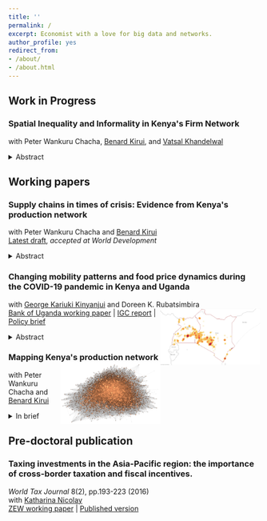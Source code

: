 ```yaml
---
title: ''
permalink: /
excerpt: Economist with a love for big data and networks.
author_profile: yes
redirect_from:
- /about/
- /about.html
---
```


## Work in Progress ###
### Spatial Inequality and Informality in Kenya's Firm Network 
with Peter Wankuru Chacha, [Benard Kirui](https://www.pc.go.ke/node/378), and [Vatsal Khandelwal](https://sites.google.com/view/vatsalkhandelwal/home) 
<details>
<summary>Abstract</summary>
<div align="justify">  <small> The spatial configuration of domestic supply chains plays a crucial role in the transmission of shocks. This paper leverages transaction-level tax records to study spatial patterns of domestic firm-to-firm trade in Kenya and explores how these patterns may be shaped by the presence of an unobserved informal sector. First, we document stylised facts about formal firms in this setting, revealing a high degree of spatial concentration in the network, over and above the concentration of aggregate economic activity. 90% of the cross-regional variation in trade volumes can be attributed to the extensive margin of trade, the location of firms and the number of firm-to-firm relationships they form. Using data from the population census and national accounts, we further show that informality is particularly prevalent in downstream economic activities and smaller regional markets. We link our insights about the sectoral and spatial composition with a network formation model to investigate how accounting for informal firms affects spatial inequality in firm-to-firm trade. We find that including informal firms increases the outdegree of firms in regions with the highest level of informal activity. Overall, our results suggest that not accounting for informal firms underestimates the connectivity and vulnerability of smaller regions to shocks, especially those that pass through hubs such as Nairobi. </small>  </div> </details> 
 
## Working papers ###
### Supply chains in times of crisis: Evidence from Kenya's production network 
 with Peter Wankuru Chacha and [Benard Kirui](https://www.pc.go.ke/node/378) \
 [Latest draft](http://verena-wiedemann.github.io/files/Covid_supply_chains_July2023.pdf),  <em>accepted at World Development</em> 
<details>
<summary>Abstract</summary>
<div align="justify">  <small> Trading relationships between suppliers and buyers play a key role in transmitting both local and international shocks. We use transaction-level data from Kenya to study the relevance of a firm's domestic network position and links to international supply chains in determining its trajectory during the COVID-19 crisis. We document that firms with high exposure to import and export markets tend to be larger, older, and employ more workers. The specialisation of direct importers, often intermediaries, on international markets made them very vulnerable to the initial COVID-19 shock. Exporters, one-third of whom operate in primary sectors, experienced a less severe decline in sales. We find that both importers and exporters adjust their domestic supply chains in response to international trade shocks - before and during the crisis alike. Sourcing from international markets does not crowd out domestic purchases, while sales abroad and at home can act as substitutes. Diversified domestic supply chains helped firms to mitigate the impact of the COVID-19 crisis and recover more strongly. </small>  </div> </details> 
 
### Changing mobility patterns and food price dynamics during the COVID-19 pandemic in Kenya and Uganda 
with [George Kariuki Kinyanjui](https://sites.google.com/view/george-kariuki-kinyanjui/home?authuser=0) and Doreen K. Rubatsimbira <img src="images/heatmap_rice.png" width="200" align="right" /> \
[Bank of Uganda working paper](https://www.bou.or.ug/bou/bouwebsite/bouwebsitecontent/research/BoUworkingPapers/research/BouWorkingPapers/2021/Tracking-price-dynamics-during-a-pandemic-in-Kenya-and-Uganda_WP-02-2021.pdf) | [IGC report](https://www.theigc.org/wp-content/uploads/2021/07/Wiedmann-et-al-June-2021-Final-report.pdf) | [Policy brief](https://www.theigc.org/wp-content/uploads/2021/07/Kinyanjui-et-al-June-2021-Policy-brief.pdf) 
<details>
<summary>Abstract</summary>
<div align="justify"> <small> Real-time price data collection during crises is crucial for informing policy responses, but can be challenging due to fast-changing consumption and mobility patterns. We adopt a crowd-sourcing approach to investigate the impact of the COVID-19 pandemic on prices of essential food items in Kenya and Uganda. Combining this price data with information on changes in mobility patterns, we find that a 10 percentage point reduction in mobility leads to a 0.3 percent and 1.5 percent increase in food prices in Kenya and Uganda, respectively. Our results are robust across a variety of empirical specifications, but we cannot conclusively rule out a zero effect in Kenya. Furthermore, our findings indicate that mobility patterns continue to impact price dynamics beyond the initial shutdown phase. </small> </div> </details> 

### Mapping Kenya's production network <img src="images/undirected_matlab_network_copper.png" width="200" align="right" /> 
with Peter Wankuru Chacha and [Benard Kirui](https://www.pc.go.ke/node/378)
<details>
<summary>In brief</summary>
<div align="justify">  <small> 
We discuss how tax returns can be used to map Kenya's domestic firm and describe the network's fundamental properties. Where possible we document how those properties align with firm networks in other contexts for which similar data are available. </small>  </div> </details> 

## Pre-doctoral publication ###
### Taxing investments in the Asia-Pacific region: the importance of cross-border taxation and fiscal incentives.
*World Tax Journal* 8(2), pp.193-223 (2016) \
with [Katharina Nicolay](https://www.zew.de/en/team/kfi) \
[ZEW working paper](https://ftp.zew.de/pub/zew-docs/dp/dp15014.pdf) | [Published version](https://www.ibfd.org/shop/journal/asia-pacificinternational-taxing-investments-asia-pacific-region-importance-cross)


  


